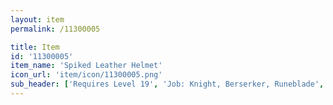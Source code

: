 ```yaml
---
layout: item
permalink: /11300005

title: Item
id: '11300005'
item_name: 'Spiked Leather Helmet'
icon_url: 'item/icon/11300005.png'
sub_header: ['Requires Level 19', 'Job: Knight, Berserker, Runeblade', 'Gender: All']
---
```

